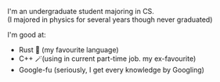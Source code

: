 I'm an undergraduate student majoring in CS.  
(I majored in physics for several years though never graduated)  

I'm good at:  
- Rust 🦀 (my favourite language)
- C++ 🪄(using in current part-time job. my ex-favourite)
- Google-fu (seriously, I get every knowledge by Googling)
